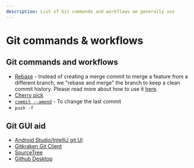 ```yaml
---
description: List of Git commands and workflows we generally use
---
```


# Git commands & workflows

## Git commands and workflows

* [Rebase](https://www.atlassian.com/git/tutorials/rewriting-history/git-rebase) - Instead of creating a merge commit to merge a feature from a different branch, we "rebase and merge" the branch to keep a clean commit history. Please read more about how to use it [here](https://www.atlassian.com/git/tutorials/rewriting-history/git-rebase).
* [Cherry pick](https://www.atlassian.com/git/tutorials/cherry-pick)
* [`commit --amend`](https://www.atlassian.com/git/tutorials/rewriting-history) - To change the last commit
* `push -f`

## Git GUI aid

* [Android Studio/IntelliJ git UI](https://www.jetbrains.com/help/idea/investigate-changes.html)
* [Gitkraken Git Client](https://gitkraken.com/git-client)
* [SourceTree](https://www.sourcetreeapp.com/)
* [Github Desktop](https://desktop.github.com/)

